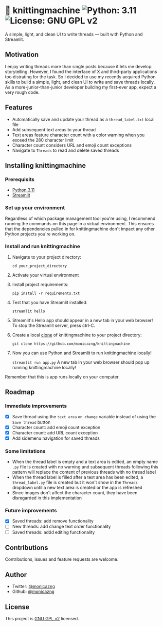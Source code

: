 # 🧶 knittingmachine <img alt="Python: 3.11" src="https://img.shields.io/badge/python-3.11-blue.svg" target="_blank"/> <img alt="License: GNU GPL v2" src="https://img.shields.io/badge/license-GNU_GPL_v2-blue.svg" target="_blank"/>

A simple, light, and clean UI to write threads — built with Python and Streamlit.

## Motivation
I enjoy writing threads more than single posts because it lets me develop storytelling. However, I found the interface of X and third-party applications too distrating for the task. So I decided to use my recently acquired Python skills to build a simple, light, and clean UI to write and save threads locally. As a more-junior-than-junior developer building my first-ever app, expect a very rough code. 

## Features
* Automatically save and update your thread as a `thread_label.txt` local file
* Add subsequent text areas to your thread
* Text areas feature character count with a color warning when you exceed the 280 character limit
* Character count considers URL and emoji count exceptions
* Navigate to `Threads` to read and delete saved threads

## Installing knittingmachine

### Prerequisits
* [Python 3.11](https://www.python.org/downloads/)
* [Streamlit](https://docs.streamlit.io/library/get-started/installation)

### Set up your environment
Regardless of which package management tool you're using, I recommend running the commands on this page in a virtual environment. This ensures that the dependencies pulled in for knittingmachine don't impact any other Python projects you're working on.

### Install and run knittingmachine
1. Navigate to your project directory:

    `cd your_project_directory`
2. Activate your virtual environment
3. Install project requirements:
    
    `pip install -r requirements.txt`
4. Test that you have Streamlit installed:
    
    `streamlit hello`
5. Streamlit's Hello app should appear in a new tab in your web browser! To stop the Streamlit server, press ctrl-C.
6. Create a local [clone](https://docs.github.com/en/repositories/creating-and-managing-repositories/cloning-a-repository) of knittingmachine to your project directory:
    
    `git clone https://github.com/monicazng/knittingmachine`
7. Now you can use Python and Streamlit to run knittingmachine locally!
    
    `streamlit run app.py`
    A new tab in your web browser should pop up running knittingmachine locally!

Remember that this is app runs locally on your computer. 

## Roadmap

### Immediate improvements
- [X] Save thread using the `text_area` `on_change` variable instead of using the `Save thread` button
- [X] Character count: add emoji count exception
- [X] Character count: add URL count exception
- [X] Add sidemenu navigation for saved threads

### Some limitations
* When the thread label is empty and a text area is edited, an empty name `.py` file is created with no warning and subsequent threads following this pattern will replace the content of previous threads with no thread label
* When the thread label is filled after a text area has been edited, a `thread_label.py` file is created but it won't show in the `Threads` dropdown until a new text area is created or the app is refreshed
* Since images don't affect the character count, they have been disregarded in this implementation

### Future improvements
- [X] Saved threads: add remove functionality
- [ ] New threads: add change text order functionality
- [ ] Saved threads: addd editing functionality

## Contributions
Contributions, issues and feature requests are welcome.

## Author
* Twitter: [@monicazng](https://twitter.com/monicazng)
* Github: [@monicazng](https://github.com/monicazng)

## License
This project is [GNU GPL v2](https://github.com/monicazng/knittingmachine/LICENSE) licensed.